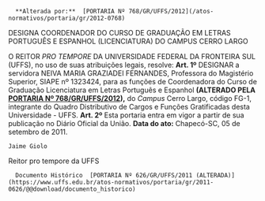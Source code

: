       **Alterada por:**  [PORTARIA Nº 768/GR/UFFS/2012](/atos-normativos/portaria/gr/2012-0768) 

   DESIGNA COORDENADOR DO CURSO DE GRADUAÇÃO EM LETRAS PORTUGUÊS E ESPANHOL (LICENCIATURA) DO CAMPUS CERRO LARGO  

 O REITOR *PRO TEMPORE*  DA UNIVERSIDADE FEDERAL DA FRONTEIRA SUL (UFFS), no uso de suas atribuições legais, resolve:   **Art. 1º**  DESIGNAR a servidora NEIVA MARIA GRAZIADEI FERNANDES, Professora do Magistério Superior, SIAPE nº 1323424, para as funções de Coordenadora do Curso de Graduação Licenciatura em Letras Português e Espanhol **(ALTERADO PELA [PORTARIA Nº 768/GR/UFFS/2012](https://www.uffs.edu.br/atos-normativos/portaria/gr/2012-0768)),** do *Campus*  Cerro Largo, código FG-1, integrante do Quadro Distributivo de Cargos e Funções Gratificadas desta Universidade - UFFS.   **Art. 2º**  Esta portaria entra em vigor a partir de sua publicação no Diário Oficial da União.        **Data do ato:** Chapecó-SC, 05 de setembro de 2011.   
 

    Jaime Giolo   
 Reitor pro tempore da UFFS 

      Documento Histórico  [PORTARIA Nº 626/GR/UFFS/2011 (ALTERADA)](https://www.uffs.edu.br/atos-normativos/portaria/gr/2011-0626/@@download/documento_historico)     
      